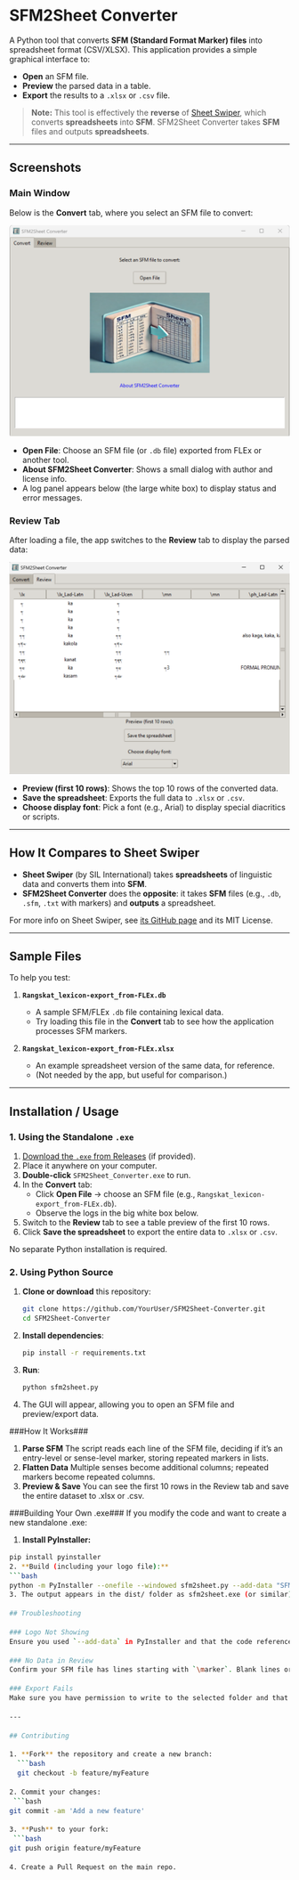 # SFM2Sheet Converter

A Python tool that converts **SFM (Standard Format Marker) files** into spreadsheet format (CSV/XLSX). This application provides a simple graphical interface to:

- **Open** an SFM file.
- **Preview** the parsed data in a table.
- **Export** the results to a `.xlsx` or `.csv` file.

> **Note:** This tool is effectively the **reverse** of [Sheet Swiper](https://github.com/sillsdev/sheetswiper), which converts **spreadsheets** into **SFM**. SFM2Sheet Converter takes **SFM** files and outputs **spreadsheets**.

---

## Screenshots

### Main Window

Below is the **Convert** tab, where you select an SFM file to convert:

![Main Window](images/SFM2Sheet-Converter_MainWindow.png)

- **Open File**: Choose an SFM file (or `.db` file) exported from FLEx or another tool.
- **About SFM2Sheet Converter**: Shows a small dialog with author and license info.
- A log panel appears below (the large white box) to display status and error messages.

### Review Tab

After loading a file, the app switches to the **Review** tab to display the parsed data:

![Review Window](images/SFM2Sheet-Converter_ReviewWindow.png)

- **Preview (first 10 rows)**: Shows the top 10 rows of the converted data.
- **Save the spreadsheet**: Exports the full data to `.xlsx` or `.csv`.
- **Choose display font**: Pick a font (e.g., Arial) to display special diacritics or scripts.

---

## How It Compares to Sheet Swiper

- **Sheet Swiper** (by SIL International) takes **spreadsheets** of linguistic data and converts them into **SFM**.
- **SFM2Sheet Converter** does the **opposite**: it takes **SFM** files (e.g., `.db`, `.sfm`, `.txt` with markers) and **outputs** a spreadsheet.

For more info on Sheet Swiper, see [its GitHub page](https://github.com/sillsdev/sheetswiper) and its MIT License. 

---

## Sample Files

To help you test:

1. **`Rangskat_lexicon-export_from-FLEx.db`**  
   - A sample SFM/FLEx `.db` file containing lexical data.  
   - Try loading this file in the **Convert** tab to see how the application processes SFM markers.

2. **`Rangskat_lexicon-export_from-FLEx.xlsx`**  
   - An example spreadsheet version of the same data, for reference.  
   - (Not needed by the app, but useful for comparison.)

---

## Installation / Usage

### 1. Using the Standalone `.exe`

1. [Download the `.exe` from Releases](../../releases) (if provided).
2. Place it anywhere on your computer.
3. **Double-click** `SFM2Sheet_Converter.exe` to run.
4. In the **Convert** tab:
   - Click **Open File** → choose an SFM file (e.g., `Rangskat_lexicon-export_from-FLEx.db`).
   - Observe the logs in the big white box below.
5. Switch to the **Review** tab to see a table preview of the first 10 rows.
6. Click **Save the spreadsheet** to export the entire data to `.xlsx` or `.csv`.

No separate Python installation is required.

### 2. Using Python Source

1. **Clone or download** this repository:
   ```bash
   git clone https://github.com/YourUser/SFM2Sheet-Converter.git
   cd SFM2Sheet-Converter
   
2. **Install dependencies**:
   ```bash
   pip install -r requirements.txt

3. **Run**:
   ```bash
   python sfm2sheet.py

6. The GUI will appear, allowing you to open an SFM file and preview/export data.

###How It Works###
1. **Parse SFM**
The script reads each line of the SFM file, deciding if it’s an entry-level or sense-level marker, storing repeated markers in lists.
2. **Flatten Data**
Multiple senses become additional columns; repeated markers become repeated columns.
3. **Preview & Save**
You can see the first 10 rows in the Review tab and save the entire dataset to .xlsx or .csv.

###Building Your Own .exe###
If you modify the code and want to create a new standalone .exe:

1. **Install PyInstaller:**
 ```bash   
pip install pyinstaller
2. **Build (including your logo file):**
 ```bash
python -m PyInstaller --onefile --windowed sfm2sheet.py --add-data "SFM2Sheet-Converter_logo.png;."
3. The output appears in the dist/ folder as sfm2sheet.exe (or similar).

## Troubleshooting

### Logo Not Showing
Ensure you used `--add-data` in PyInstaller and that the code references the image with a helper function like `resource_path("SFM2Sheet-Converter_logo.png")`.

### No Data in Review
Confirm your SFM file has lines starting with `\marker`. Blank lines or lines without `\` are ignored.

### Export Fails
Make sure you have permission to write to the selected folder and that no antivirus is blocking the `.exe`.

---

## Contributing

1. **Fork** the repository and create a new branch:
   ```bash
   git checkout -b feature/myFeature

2. Commit your changes:
  ```bash
git commit -am 'Add a new feature'

3. **Push** to your fork:
  ```bash
git push origin feature/myFeature

4. Create a Pull Request on the main repo.
